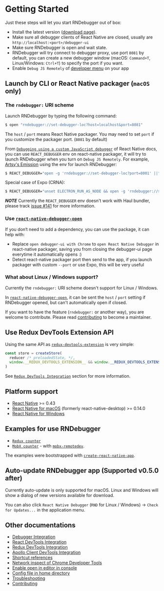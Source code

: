 # Getting Started

Just these steps will let you start RNDebugger out of box:

- Install the latest version ([download page](https://github.com/jhen0409/react-native-debugger/releases)).
- Make sure all debugger clients of React Native are closed, usually are `http://localhost:<port>/debugger-ui`
- Make sure RNDebugger is open and wait state.
- RNDebugger will try connect to debugger proxy, use port `8081` by default, you can create a new debugger window (macOS: `Command+T`, Linux/Windows: `Ctrl+T`) to specify the port if you want.
- Enable `Debug JS Remotely` of [developer menu](https://reactnative.dev/docs/debugging#accessing-the-in-app-developer-menu) on your app

## Launch by CLI or React Native packager (`macOS` only)

### The `rndebugger:` URI scheme

Launch RNDebugger by typing the following command:

```bash
$ open "rndebugger://set-debugger-loc?host=localhost&port=8081"
```

The `host` / `port` means React Native packager. You may need to set `port` if you customize the packager port. (`8081` by default)

From [`Debugging using a custom JavaScript debugger`](https://reactnative.dev/docs/debugging#debugging-using-a-custom-javascript-debugger) of React Native docs, you can use `REACT_DEBUGGER` env on react-native packager, it will try to launch RNDebugger when you turn on `Debug JS Remotely`. For example, [Artsy's Emission](https://github.com/artsy/emission/blob/45417ca425f2cba7d2da21902ef8ff1cd093a024/package.json#L28) using the env for launch RNDebugger:

```bash
$ REACT_DEBUGGER="open -g 'rndebugger://set-debugger-loc?port=8001' ||" react-native start
```

Special case of Expo (CRNA):

```bash
$ REACT_DEBUGGER="unset ELECTRON_RUN_AS_NODE && open -g 'rndebugger://set-debugger-loc?port=19001' ||" npm start
```

**_NOTE_** Currently the `REACT_DEBUGGER` env doesn't work with Haul bundler, please track [issue #141](https://github.com/jhen0409/react-native-debugger/issues/141) for more information.

### Use [`react-native-debugger-open`](../npm-package)

If you don‘t need to add a dependency, you can use the package, it can help with:

- Replace `open debugger-ui with Chrome` to `open React Native Debugger` in react-native packager, saving you from closing the debugger-ui page everytime it automatically opens :)
- Detect react-native packager port then send to the app, if you launch packager with custom `--port` or use Expo, this will be very useful

### What about Linux / Windows support?

Currently the `rndebugger:` URI scheme doesn't support for Linux / Windows.

In [`react-native-debugger-open`](../npm-package), it can be sent the `host` / `port` setting if RNDebugger opened, but can't automatically open if closed.

If you want to have the feature (`rndebugger:` or another way), you are welcome to contribute. Please read [contributing](https://github.com/jhen0409/react-native-debugger/blob/master/docs/contributing.md) to become a maintainer.

## Use Redux DevTools Extension API

Using the same API as [`redux-devtools-extension`](https://github.com/reduxjs/redux-devtools/tree/main/extension#11-basic-store) is very simple:

```js
const store = createStore(
  reducer /* preloadedState, */,
  window.__REDUX_DEVTOOLS_EXTENSION__ && window.__REDUX_DEVTOOLS_EXTENSION__(),
)
```

See [`Redux DevTools Integration`](redux-devtools-integration.md) section for more information.

## Platform support

- [React Native](https://github.com/facebook/react-native) >= 0.43
- [React Native for macOS](https://github.com/ptmt/react-native-macos) (formerly react-native-desktop) >= 0.14.0
- [React Native for Windows](https://github.com/Microsoft/react-native-windows)

## Examples for use RNDebugger

- [`Redux counter`](../examples/counter-with-redux)
- [`MobX counter`](../examples/counter-with-mobx) - with [`mobx-remotedev`](https://github.com/zalmoxisus/mobx-remotedev).

The examples were bootstrapped with [`create-react-native-app`](https://github.com/react-community/create-react-native-app).

## Auto-update RNDebugger app (Supported v0.5.0 after)

Currently auto-update is only supported for macOS. Linux and Windows will show a dialog of new versions available for download.

You can also click `React Native Debugger` (`RND` for Linux / Windows) -> `Check for Updates...` in the application menu.

## Other documentations

- [Debugger Integration](debugger-integration.md)
- [React DevTools Integration](react-devtools-integration.md)
- [Redux DevTools Integration](redux-devtools-integration.md)
- [Apollo Client DevTools Integration](apollo-client-devtools-integration.md)
- [Shortcut references](shortcut-references.md)
- [Network inspect of Chrome Developer Tools](network-inspect-of-chrome-devtools.md)
- [Enable open in editor in console](enable-open-in-editor-in-console.md)
- [Config file in home directory](config-file-in-home-directory.md)
- [Troubleshooting](troubleshooting.md)
- [Contributing](contributing.md)
